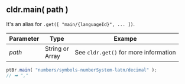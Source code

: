 ## cldr.main( path )

It's an alias for `.get([ "main/{languageId}", ... ])`.

| Parameter | Type | Exampe |
| --- | --- | --- |
| *path* | String or<br>Array | See `cldr.get()` for more information |

```javascript
ptBr.main( "numbers/symbols-numberSystem-latn/decimal" );
// ➡ ","
```
